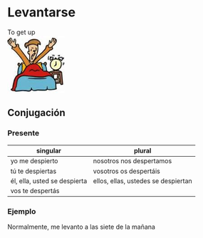 # Levantarse

To get up   
![to wake up](img/levantarse.jpeg)

## Conjugación

### Presente

| singular                     | plural                              |
|------------------------------|-------------------------------------|
| yo me despierto              | nosotros nos despertamos            |
| tú te despiertas             | vosotros os despertáis              |
| él, ella, usted se despierta | ellos, ellas, ustedes se despiertan |
| vos te despertás             |                                     |

### Ejemplo

Normalmente, me levanto a las siete de la mañana